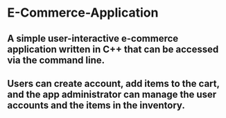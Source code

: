 # E-Commerce-Application
## A simple user-interactive e-commerce application written in C++ that can be accessed via the command line.
## Users can create account, add items to the cart, and the app administrator can manage the user accounts and the items in the inventory.
